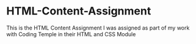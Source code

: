 # HTML-Content-Assignment
This is the HTML Content Assignment I was assigned as part of my work with Coding Temple in their HTML and CSS Module
